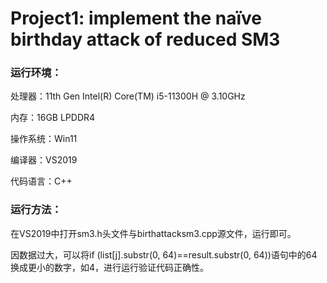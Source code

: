 # Project1: implement the naïve birthday attack of reduced SM3

### 运行环境：

处理器：11th Gen Intel(R) Core(TM) i5-11300H @ 3.10GHz

内存：16GB LPDDR4

操作系统：Win11

编译器：VS2019

代码语言：C++

### 运行方法：

在VS2019中打开sm3.h头文件与birthattacksm3.cpp源文件，运行即可。

因数据过大，可以将if (list[j].substr(0, 64)==result.substr(0, 64))语句中的64换成更小的数字，如4，进行运行验证代码正确性。
